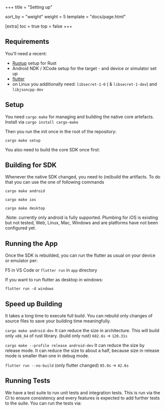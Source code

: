 +++
title = "Setting up"

sort_by = "weight"
weight = 5
template = "docs/page.html"

[extra]
toc = true
top = false
+++

## Requirements

You'll need a recent:

- [Rustup](https://rustup.rs/) setup for Rust
- Android NDK / XCode setup for the target - and device or simulator set up
- [flutter](https://docs.flutter.dev/get-started/install)
- on Linux you additionally need: `libsecret-1-0` ( & `libsecret-1-dev`) and `libjsoncpp-dev`

## Setup

You need `cargo make` for managing and building the native core artefacts. Install via
`cargo install cargo-make`

Then you run the init once in the root of the repository:

`cargo make setup`

You also need to build the core SDK once first:

## Building for SDK

Whenever the native SDK changed, you need to (re)build the artifacts. To do that you can use the one of following commands

`cargo make android`

`cargo make ios`

`cargo make desktop`

.Note: currently only android is fully supported. Plumbing for iOS is existing but not tested, Web, Linux, Mac, Windows and are platforms have not been configured yet.

## Running the App

Once the SDK is rebuilded, you can run the flutter as usual on your device or emulator per:

F5 in VS Code or `flutter run` in `app` directory

If you want to run flutter as desktop in windows:

`flutter run -d windows`

## Speed up Building

It takes a long time to execute full build.
You can rebuild only changes of source files to save your building time meaningfully.

`cargo make android-dev`
It can reduce the size in architecture.
This will build only `x86_64` of rust library.
(build only rust) `682.6s` -> `120.31s`

`cargo make --profile release android-dev`
It can reduce the size by release mode.
It can reduce the size to about a half, because size in release mode is smaller than one in debug mode.

`flutter run --no-build`
(only flutter changed) `85.0s` -> `42.6s`

## Running Tests

We have a test suite to run unit tests and integration tests. This is run via the CI to ensure consistency and every features is expected to add further tests to the suite. You can run the tests via:
